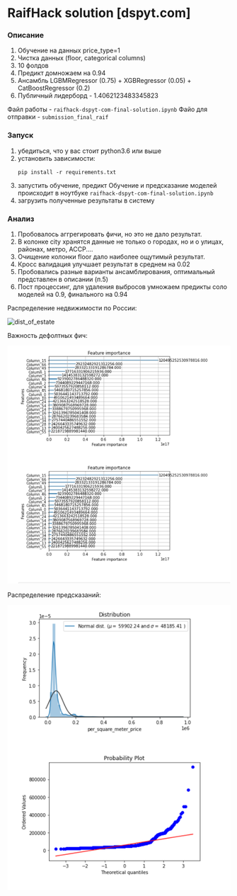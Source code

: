# RaifHack solution [dspyt.com]

### Описание

1. Обучение на данных price_type=1
2. Чистка данных (floor, categorical columns)
3. 10 фолдов
4. Предикт домножаем на 0.94
5. Ансамбль LGBMRegressor (0.75) + XGBRegressor (0.05) + CatBoostRegressor (0.2)
6. Публичный лидерборд - 1.4062123483345823

Файл работы - <code>raifhack-dspyt-com-final-solution.ipynb</code>
Файо для отправки - <code>submission_final_raif</code>

### Запуск
<ol>
    <li> убедиться, что у вас стоит python3.6 или выше </li>
    <li> установить зависимости:
    
    pip install -r requirements.txt 
</li>
    <li> запустить обучение, предикт
        Обучение и предсказание моделей происходит в ноутбуке <code>raifhack-dspyt-com-final-solution.ipynb</code>
</li>
    <li> загрузить полученные результаты в систему</li>
</ol>

### Анализ

1. Пробовалось аггрегировать фичи, но это не дало результат.
2. В колонке city хранятся данные не только о городах, но и о улицах, районах, метро, АССР....
3. Очищение колонки floor дало наиболее ощутимый результат.
4. Кросс валидация улучшает результат в среднем на 0.02
5. Пробовались разные варианты ансамблирования, оптимальный представлен в описании (п.5)
6. Пост процессинг, для удаления выбросов умножаем предикты соло моделей на 0.9, финального на 0.94

Распределение недвижимости по России:

![dist_of_estate]()

Важность дефолтных фич:

![feature_importances](https://github.com/RadmirZ/-dspyt.com-final-submission/blob/main/feature_importances.PNG?raw=true)

Распределение предсказаний:

![dist](https://github.com/RadmirZ/-dspyt.com-final-submission/blob/main/distribution.PNG?raw=true)



